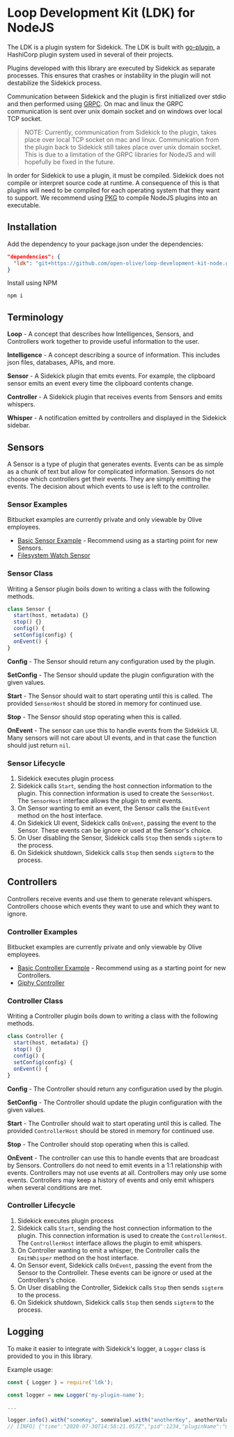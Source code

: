 # Loop Development Kit (LDK) for NodeJS

The LDK is a plugin system for Sidekick. The LDK is built with [go-plugin](https://github.com/hashicorp/go-plugin), a HashiCorp plugin system used in several of their projects.

Plugins developed with this library are executed by Sidekick as separate processes. This ensures that crashes or instability in the plugin will not destabilize the Sidekick process.

Communication between Sidekick and the plugin is first initialized over stdio and then performed using [GRPC](https://grpc.io/). On mac and linux the GRPC communication is sent over unix domain socket and on windows over local TCP socket.
>NOTE: Currently, communication from Sidekick to the plugin, takes place over local TCP socket on mac and linux. Communication from the plugin back to Sidekick still takes place over unix domain socket. This is due to a limitation of the GRPC libraries for NodeJS and will hopefully be fixed in the future.

In order for Sidekick to use a plugin, it must be compiled. Sidekick does not compile or interpret source code at runtime. A consequence of this is that plugins will need to be compiled for each operating system that they want to support. We recommend using [PKG](https://www.npmjs.com/package/pkg) to compile NodeJS plugins into an executable.

## Installation

Add the dependency to your package.json under the dependencies:

```json
"dependencies": {
  "ldk": "git+https://github.com/open-olive/loop-development-kit-node.git"
}
```

Install using NPM

```shell
npm i
```

## Terminology

**Loop** - A concept that describes how Intelligences, Sensors, and Controllers work together to provide useful information to the user.

**Intelligence** - A concept describing a source of information. This includes json files, databases, APIs, and more.

**Sensor** - A Sidekick plugin that emits events. For example, the clipboard sensor emits an event every time the clipboard contents change.

**Controller** - A Sidekick plugin that receives events from Sensors and emits whispers.

**Whisper** - A notification emitted by controllers and displayed in the Sidekick sidebar.

## Sensors

A Sensor is a type of plugin that generates events.  Events can be as simple as a chunk of text but allow for complicated information. Sensors do not choose which controllers get their events. They are simply emitting the events. The decision about which events to use is left to the controller.

### Sensor Examples

Bitbucket examples are currently private and only viewable by Olive employees.

* [Basic Sensor Example](https://github.com/open-olive/sidekick-sensor-examplenode) - Recommend using as a starting point for new Sensors.
* [Filesystem Watch Sensor](https://bitbucket.org/crosschx/sidekick-sensor-watchfolder)

### Sensor Class

Writing a Sensor plugin boils down to writing a class with the following methods.

```javascript
class Sensor {
  start(host, metadata) {}
  stop() {}
  config() {
  setConfig(config) {
  onEvent() {
}
```

**Config** - The Sensor should return any configuration used by the plugin.

**SetConfig** - The Sensor should update the plugin configuration with the given values.

**Start** - The Sensor should wait to start operating until this is called. The provided `SensorHost` should be stored in memory for continued use.

**Stop** - The Sensor should stop operating when this is called.

**OnEvent** - The sensor can use this to handle events from the Sidekick UI. Many sensors will not care about UI events, and in that case the function should just return `nil`.

### Sensor Lifecycle

1. Sidekick executes plugin process
1. Sidekick calls `Start`, sending the host connection information to the plugin. This connection information is used to create the `SensorHost`. The `SensorHost` interface allows the plugin to emit events.
1. On Sensor wanting to emit an event, the Sensor calls the `EmitEvent` method on the host interface.
1. On Sidekick UI event, Sidekick calls `OnEvent`, passing the event to the Sensor. These events can be ignore or used at the Sensor's choice.
1. On User disabling the Sensor, Sidekick calls `Stop` then sends `sigterm` to the process.
1. On Sidekick shutdown, Sidekick calls `Stop` then sends `sigterm` to the process.

## Controllers

Controllers receive events and use them to generate relevant whispers. Controllers choose which events they want to use and which they want to ignore.

### Controller Examples

Bitbucket examples are currently private and only viewable by Olive employees.

* [Basic Controller Example](https://github.com/open-olive/sidekick-controller-examplenode) - Recommend using as a starting point for new Controllers.
* [Giphy Controller](https://bitbucket.org/crosschx/sidekick-controller-giphy)

### Controller Class

Writing a Controller plugin boils down to writing a class with the following methods.

```javascript
class Controller {
  start(host, metadata) {}
  stop() {}
  config() {
  setConfig(config) {
  onEvent() {
}
```

**Config** - The Controller should return any configuration used by the plugin.

**SetConfig** - The Controller should update the plugin configuration with the given values.

**Start** - The Controller should wait to start operating until this is called. The provided `ControllerHost` should be stored in memory for continued use.

**Stop** - The Controller should stop operating when this is called.

**OnEvent** - The controller can use this to handle events that are broadcast by Sensors. Controllers do not need to emit events in a 1:1 relationship with events. Controllers may not use events at all. Controllers may only use some events. Controllers may keep a history of events and only emit whispers when several conditions are met.

### Controller Lifecycle

1. Sidekick executes plugin process
1. Sidekick calls `Start`, sending the host connection information to the plugin. This connection information is used to create the `ControllerHost`. The `ControllerHost` interface allows the plugin to emit whispers.
1. On Controller wanting to emit a whisper, the Controller calls the `EmitWhisper` method on the host interface.
1. On Sensor event, Sidekick calls `OnEvent`, passing the event from the Sensor to the Controllelr. These events can be ignore or used at the Controllers's choice.
1. On User disabling the Controller, Sidekick calls `Stop` then sends `sigterm` to the process.
1. On Sidekick shutdown, Sidekick calls `Stop` then sends `sigterm` to the process.

## Logging

To make it easier to integrate with Sidekick's logger, a `Logger` class is provided to you in this library.

Example usage:

```javascript
const { Logger } = require('ldk');

const logger = new Logger('my-plugin-name');

...

logger.info().with("someKey", someValue).with("anotherKey", anotherValue).msg("Some message");
// [INFO] {"time":"2020-07-30T14:58:21.057Z","pid":1234,"pluginName":"my-plugin-name","anotherKey":"fdsa","someKey":234,"message":"Some message"}
```
